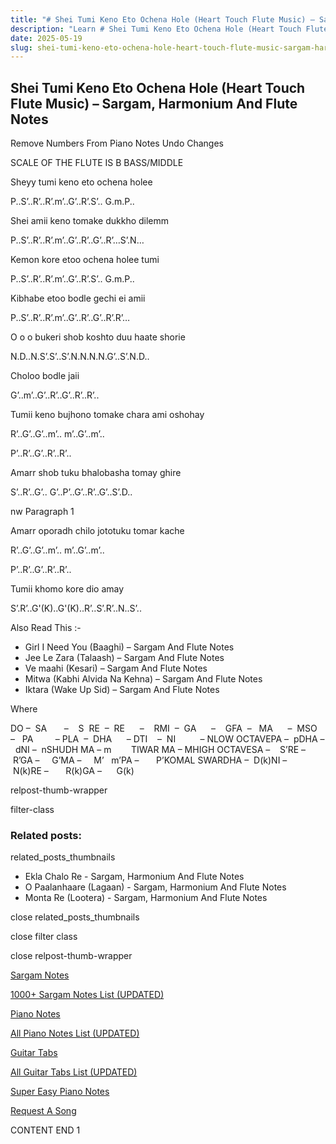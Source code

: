 ```yaml
---
title: "# Shei Tumi Keno Eto Ochena Hole (Heart Touch Flute Music) – Sargam, Harmonium And Flute Notes"
description: "Learn # Shei Tumi Keno Eto Ochena Hole (Heart Touch Flute Music) notes, sargam, harmonium notations and flute notes. Easy step-by-step tutorial for beginners."
date: 2025-05-19
slug: shei-tumi-keno-eto-ochena-hole-heart-touch-flute-music-sargam-harmonium-and-flute-notes
---
```


## Shei Tumi Keno Eto Ochena Hole (Heart Touch Flute Music) – Sargam, Harmonium And Flute Notes

Remove Numbers From Piano Notes
Undo Changes

SCALE OF THE FLUTE IS B BASS/MIDDLE

Sheyy tumi keno eto ochena holee

P..S’..R’..R’.m’..G’..R’.S’.. G.m.P..

Shei amii keno tomake dukkho dilemm

P..S’..R’..R’.m’..G’..R’..G’..R’…S’.N…

Kemon kore etoo ochena holee tumi

P..S’..R’..R’.m’..G’..R’.S’.. G.m.P..

Kibhabe etoo bodle gechi ei amii

P..S’..R’..R’.m’..G’..R’..G’..R’.R’…

O o o bukeri shob koshto duu haate shorie

N.D..N.S’.S’..S’.N.N.N.N.G’..S’.N.D..

Choloo bodle jaii

G’..m’..G’..R’..G’..R’..R’..

Tumii keno bujhono tomake chara ami oshohay

R’..G’..G’..m’.. m’..G’..m’..

P’..R’..G’..R’..R’..

Amarr shob tuku bhalobasha tomay ghire

S’..R’..G’.. G’..P’..G’..R’..G’..S’.D..

nw Paragraph 1

Amarr oporadh chilo jototuku tomar kache

R’..G’..G’..m’.. m’..G’..m’..

P’..R’..G’..R’..R’..

Tumii khomo kore dio amay

S’.R’..G'(K)..G'(K)..R’..S’.R’..N..S’..



Also Read This :-



* Girl I Need You (Baaghi) – Sargam And Flute Notes
* Jee Le Zara (Talaash) – Sargam And Flute Notes
* Ve maahi (Kesari) – Sargam And Flute Notes
* Mitwa (Kabhi Alvida Na Kehna) – Sargam And Flute Notes
* Iktara (Wake Up Sid) – Sargam And Flute Notes

Where



DO –  SA       –    S  RE  –  RE      –    RMI  –  GA      –    GFA  –   MA      –  MSO  –   PA         – PLA  –  DHA      – DTI    –  NI          – NLOW OCTAVEPA –  pDHA –  dNI –  nSHUDH MA – m        TIWAR MA – MHIGH OCTAVESA –    S’RE –     R’GA –     G’MA –     M’   m’PA –       P’KOMAL SWARDHA –  D(k)NI –       N(k)RE –       R(k)GA –      G(k)



relpost-thumb-wrapper

filter-class

### Related posts:

related_posts_thumbnails

* Ekla Chalo Re - Sargam, Harmonium And Flute Notes
* O Paalanhaare (Lagaan) - Sargam, Harmonium And Flute Notes
* Monta Re (Lootera) - Sargam, Harmonium And Flute Notes

close related_posts_thumbnails

close filter class

close relpost-thumb-wrapper

[Sargam Notes](https://www.notationsworld.com/sargam-notes.html)

[1000+ Sargam Notes List (UPDATED)](https://www.notationsworld.com/all-songs-list-sargam-notes.html)

[Piano Notes](https://www.notationsworld.com/piano-notes.html)

[All Piano Notes List (UPDATED)](https://www.notationsworld.com/all-songs-list-piano-notes.html)

[Guitar Tabs](https://www.notationsworld.com/guitar-tabs.html)

[All Guitar Tabs List (UPDATED)](https://www.notationsworld.com/all-songs-list-guitar-tabs.html)

[Super Easy Piano Notes](https://studywall.in/)

[Request A Song](https://www.notationsworld.com/request-a-song.html)

CONTENT END 1


